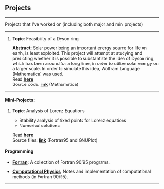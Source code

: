 ## Projects

***

Projects that I've worked on (including both major and mini projects)

***

1. **Topic**: Feasibility of a Dyson ring

    **Abstract**: Solar power being an important energy source for life on earth, is least exploited. This project will attempt at studying and predicting whether it is possible to substantiate the idea of Dyson ring, which has been around for a long time, in order to utilize solar energy on a larger scale. In order to simulate this
    idea, Wolfram Language (Mathematica) was used.\
    Read **[here](https://github.com/mshreyes/mshreyes.github.io/blob/master/Project/Dyson%20ring.pdf)** \
    Source code: **[link](https://github.com/mshreyes/mshreyes.github.io/blob/master/Project/Dyson_ring.nb)** (Mathematica)

***

#### Mini-Projects:
1. **Topic**: Analysis of Lorenz Equations

    - Stability analysis of fixed points for Lorenz equations
    - Numerical solutions 

    Read **[here](https://github.com/mshreyes/Computational-Physics/blob/master/LSA/Lorenz_analysis.pdf)**\
    Source files: **[link](https://github.com/mshreyes/Computational-Physics/tree/master/LSA)** (Fortran95 and GNUPlot)


#### Programming

- **[Fortran](https://github.com/mshreyes/Fortran_Programs)**: A collection of Fortran 90/95 programs.

- **[Computational Physics](https://github.com/mshreyes/Computational-Physics)**: Notes and implementation of computational methods (in Fortran 90/95).

***